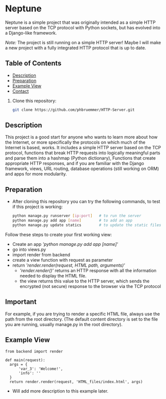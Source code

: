 # Neptune
Neptune is a simple project that was originally intended as a simple HTTP server based on the TCP protocol with Python sockets, but has evolved into a Django-like framework.

*Note:*  The project is still running on a simple HTTP server! Maybe I will make a new project with a fully integrated HTTP protocol that is up to date.


## Table of Contents
- [Description](#description)
- [Preparation](#preparation)
- [Example View](#example_view)
- [Contact](#contact)

1. Clone this repository:

   ```bash
   git clone https://github.com/phbruemmer/HTTP-Server.git


## Description
This project is a good start for anyone who wants to learn more about how the Internet, or more specifically the protocols on which much of the Internet is based, works.
It includes a simple HTTP server based on the TCP protocol, functions that break HTTP requests into logically meaningful parts and parse them into a hashmap (Python dictionary), 
Functions that create appropriate HTTP responses, and if you are familiar with the Django framework, views, URL routing, database operations (still working on ORM) and apps for more modularity.
## Preparation
- After cloning this repository you can try the following commands, to test if this project is working:
  ```bash
  python manage.py runserver [ip:port]   # to run the server
  python manage.py add app [name]        # to add an app
  python manage.py update statics        # to update the static files

Follow these steps to create your first working view:
- Create an app *'python manage.py add app [name]'*
- go into views.py
- import render from backend
- create a view function with request as parameter
- return *'render.render(request, HTML path, arguments)'*
  - *'render.render()'* returns an HTTP response with all the information needed to display the HTML file.
  - the view returns this value to the HTTP server, which sends the encrypted (not secure) response to the browser via the TCP protocol

## Important
For example, if you are trying to render a specific HTML file, always use the path from the root directory.
(The default content directory is set to the file you are running, usually manage.py in the root directory).


## Example View
    from backend import render

    def main(request):
      args = {
          'var_3': 'Welcome!',
          'info': ''
      }
      return render.render(request, 'HTML_files/index.html', args)
  - Will add more description to this example later.
